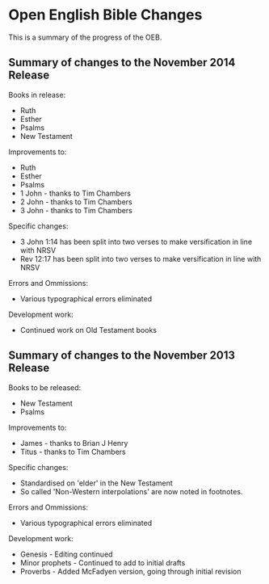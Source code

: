 Open English Bible Changes
==========================

This is a summary of the progress of the OEB.

Summary of changes to the November 2014 Release
-----------------------------------------------

Books in release:

* Ruth
* Esther
* Psalms
* New Testament

Improvements to:

* Ruth
* Esther
* Psalms
* 1 John - thanks to Tim Chambers
* 2 John - thanks to Tim Chambers
* 3 John - thanks to Tim Chambers

Specific changes:

* 3 John 1:14 has been split into two verses to make versification in line with NRSV
* Rev 12:17 has been split into two verses to make versification in line with NRSV

Errors and Ommissions:

* Various typographical errors eliminated

Development work:

* Continued work on Old Testament books


Summary of changes to the November 2013 Release
-----------------------------------------------

Books to be released:

* New Testament
* Psalms

Improvements to:

* James - thanks to Brian J Henry
* Titus - thanks to Tim Chambers

Specific changes:

* Standardised on 'elder' in the New Testament
* So called 'Non-Western interpolations' are now noted in footnotes.

Errors and Ommissions:

* Various typographical errors eliminated

Development work:

* Genesis - Editing continued
* Minor prophets - Continued to add to initial drafts
* Proverbs - Added McFadyen version, going through initial revision

